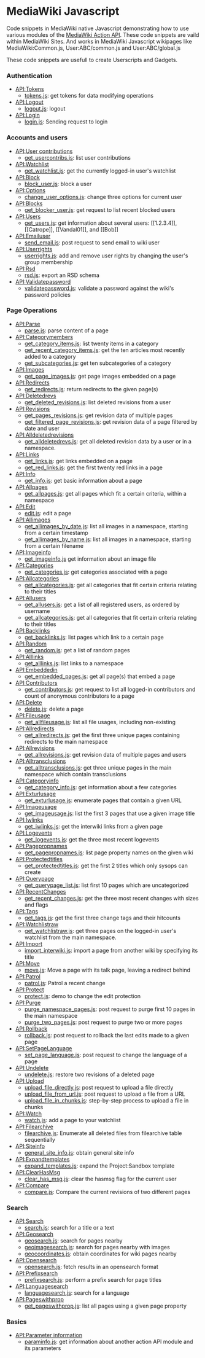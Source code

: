 # MediaWiki Javascript
Code snippets in MediaWiki native Javascript demonstrating how to use various modules of the [MediaWiki Action API](https://www.mediawiki.org/wiki/API:Main_page). These code snippets are vaild within MediaWiki Sites. And works in MediaWiki Javascript wikipages like MediaWiki:Common.js, User:ABC/common.js
and User:ABC/global.js

These code snippets are usefull to create Userscripts and Gadgets.

### Authentication
* [API:Tokens](https://www.mediawiki.org/wiki/API:Tokens)
  * [tokens.js](tokens.js): get tokens for data modifying operations
* [API:Logout](https://www.mediawiki.org/wiki/API:Logout)
  * [logout.js](logout.js): logout
* [API:Login](https://www.mediawiki.org/wiki/API:Login)
  * [login.js](login.js): Sending request to login

### Accounts and users 
* [API:User contributions](https://www.mediawiki.org/wiki/API:User_contributions)
  *  [get_usercontribs.js](get_usercontribs.js): list user contributions
* [API:Watchlist](https://www.mediawiki.org/wiki/API:Watchlist)
  * [get_watchlist.js](get_watchlist.js): get the currently logged-in user's watchlist
* [API:Block](https://www.mediawiki.org/wiki/API:Block)
  * [block_user.js](block_user.js): block a user
* [API:Options](https://www.mediawiki.org/wiki/API:Options)
  * [change_user_options.js](change_user_options.js): change three options for current user
* [API:Blocks](https://www.mediawiki.org/wiki/API:Blocks)
  * [get_blocker_user.js](get_blocked_user.js): get request to list recent blocked users
* [API:Users](https://www.mediawiki.org/wiki/API:Users)
  * [get_users.js](get_users.js): get information about several users: [[1.2.3.4]], [[Catrope]], [[Vandal01]], and [[Bob]]
* [API:Emailuser](https://www.mediawiki.org/wiki/API:Emailuser)
  * [send_email.js](send_email.js): post request to send email to wiki user
* [API:Userrights](https://www.mediawiki.org/wiki/API:Userrights)
  * [userrights.js](userrights.js): add and remove user rights by changing the user's group membership
* [API:Rsd](https://www.mediawiki.org/wiki/API:Rsd)
  *  [rsd.js](rsd.js): export an RSD schema
* [API:Validatepassword](https://www.mediawiki.org/wiki/API:validatepassword)
  *  [validatepassword.js](validatepassword.js): validate a password against the wiki's password policies

### Page Operations
* [API:Parse](https://www.mediawiki.org/wiki/API:Parse)
  *  [parse.js](parse.js): parse content of a page
* [API:Categorymembers](https://www.mediawiki.org/wiki/API:Categorymembers)
  *  [get_category_items.js](get_category_items.js): list twenty items in a category
  *  [get_recent_category_items.js](get_recent_category_items.js): get the ten articles most recently added to a category
  *  [get_subcategories.js](get_subcategories.js): get ten subcategories of a category
* [API:Images](https://www.mediawiki.org/wiki/API:Images)
  * [get_page_images.js](get_page_images.js): get page images embedded on a page
* [API:Redirects](https://www.mediawiki.org/wiki/API:Redirects)
  *  [get_redirects.js](get_redirects.js): return redirects to the given page(s)
* [API:Deletedrevs](https://www.mediawiki.org/wiki/API:Deletedrevs)
  *  [get_deleted_revisions.js](get_deleted_revisions.js): list deleted revisions from a user
* [API:Revisions](https://www.mediawiki.org/wiki/API:Revisions)
  *  [get_pages_revisions.js](get_pages_revisions.js): get revision data of multiple pages
  *  [get_filtered_page_revisions.js](get_filtered_page_revisions.js): get revision data of a page filtered by date and user
* [API:Alldeletedrevisions](https://www.mediawiki.org/wiki/API:Alldeletedrevisions)
  *  [get_alldeletedrevs.js](get_alldeletedrevs.js): get all deleted revision data by a user or in a namespace.
* [API:Links](https://www.mediawiki.org/wiki/API:Links)
  *  [get_links.js](get_links.js): get links embedded on a page
  *  [get_red_links.js](get_red_links.js): get the first twenty red links in a page
* [API:Info](https://www.mediawiki.org/wiki/API:Info)
  * [get_info.js](get_info.js): get basic information about a page
* [API:Allpages](https://www.mediawiki.org/wiki/API:Allpages)
  * [get_allpages.js](get_allpages.js): get all pages which fit a certain criteria, within a namespace
* [API:Edit](https://www.mediawiki.org/wiki/API:Edit)
  * [edit.js](edit.js): edit a page
* [API:Allimages](https://www.mediawiki.org/wiki/API:Allimages)
  * [get_allimages_by_date.js](get_allimages_by_date.js): list all images in a namespace, starting from a certain timestamp 
  * [get_allimages_by_name.js](get_allimages_by_name.js): list all images in a namespace, starting from a certain filename
* [API:Imageinfo](https://www.mediawiki.org/wiki/API:Imageinfo)
  * [get_imageinfo.js](get_imageinfo.js) get information about an image file
* [API:Categories](https://www.mediawiki.org/wiki/API:Categories)
  * [get_categories.js](get_categories.js): get categories associated with a page
* [API:Allcategories](https://www.mediawiki.org/wiki/API:Allcategories)
  * [get_allcategories.js](get_allcategories.js): get all categories that fit certain criteria relating to their titles
* [API:Allusers](https://www.mediawiki.org/wiki/API:Allusers)
  * [get_allusers.js](get_allusers.js): get a list of all registered users, as ordered by username
  * [get_allcategories.js](get_allcategories.js): get all categories that fit certain criteria relating to their titles
* [API:Backlinks](https://www.mediawiki.org/wiki/API:Backlinks)
  * [get_backlinks.js](get_backlinks.js): list pages which link to a certain page
* [API:Random](https://www.mediawiki.org/wiki/API:Backlinks)
  * [get_random.js](get_random.js): get a list of random pages 
* [API:Alllinks](https://www.mediawiki.org/wiki/API:Alllinks)
  * [get_alllinks.js](get_alllinks.js): list links to a namespace
* [API:Embeddedin](https://www.mediawiki.org/wiki/API:Embeddedin)
  * [get_embedded_pages.js](get_embedded_pages.js): get all page(s) that embed a page
* [API:Contributors](https://www.mediawiki.org/wiki/API:Contributors)
  * [get_contributors.js](get_contributors.js): get request to list all logged-in contributors and count of 
  anonymous contributors to a page
* [API:Delete](https://www.mediawiki.org/wiki/API:Delete)
  * [delete.js](delete.js): delete a page
* [API:Fileusage](https://www.mediawiki.org/wiki/API:Fileusage)
  * [get_allfileusage.js](get_allfileusage.js): list all file usages, including non-existing
* [API:Allredirects](https://www.mediawiki.org/wiki/API:Allredirects)
  * [get_allredirects.js](get_allredirects.js): get the first three unique pages containing redirects to the main namespace
* [API:Allrevisions](https://www.mediawiki.org/wiki/API:Allrevisions)
  * [get_allrevisions.js](get_allrevisions.js): get revision data of multiple pages and users
* [API:Alltransclusions](https://www.mediawiki.org/wiki/API:Alltransclusions)
  * [get_alltransclusions.js](get_alltransclusions.js): get three unique pages in the main namespace which contain transclusions
* [API:Categoryinfo](https://www.mediawiki.org/wiki/API:Categoryinfo)
  * [get_category_info.js](get_category_info.js): get information about a few categories
* [API:Exturlusage](https://www.mediawiki.org/wiki/API:Exturlusage)
  * [get_exturlusage.js](get_exturlusage.js): enumerate pages that contain a given URL
* [API:Imageusage](https://www.mediawiki.org/wiki/API:Imageusage)
  * [get_imageusage.js](get_imageusage.js): list the first 3 pages that use a given image title
* [API:Iwlinks](https://www.mediawiki.org/wiki/API:Iwlinks)
  * [get_iwlinks.js](get_iwlinks.js): get the interwiki links from a given page
* [API:Logevents](https://www.mediawiki.org/wiki/API:Logevents)
  * [get_logevents.js](get_logevents.js): get the three most recent logevents
* [API:Pagepropnames](https://www.mediawiki.org/wiki/API:Pagepropnames)
  * [get_pagepropnames.js](get_pagepropnames.js): list page property names on the given wiki
* [API:Protectedtitles](https://www.mediawiki.org/wiki/API:Protectedtitles)
  * [get_protectedtitles.js](get_protectedtitles.js): get the first 2 titles which only sysops can create
* [API:Querypage](https://www.mediawiki.org/wiki/API:Querypage)
  * [get_querypage_list.js](get_querypage_list.js): list first 10 pages which are uncategorized
* [API:RecentChanges](https://www.mediawiki.org/wiki/API:RecentChanges)
  * [get_recent_changes.js](get_recent_changes.js): get the three most recent changes with sizes and flags
* [API:Tags](https://www.mediawiki.org/wiki/API:Tags)
  * [get_tags.js](get_tags.js): get the first three change tags and their hitcounts
* [API:Watchlistraw](https://www.mediawiki.org/wiki/API:Watchlistraw)
  * [get_watchlistraw.js](get_watchlistraw.js): get three pages on the logged-in user's watchlist from the main namespace.
* [API:Import](https://www.mediawiki.org/wiki/API:Import)
  * [import_interwiki.js](import_interwiki.js): import a page from another wiki by specifying its title
* [API:Move](https://www.mediawiki.org/wiki/API:Move)
  * [move.js](move.js): Move a page with its talk page, leaving a redirect behind
* [API:Patrol](https://www.mediawiki.org/wiki/API:Patrol)
  * [patrol.js](patrol.js): Patrol a recent change
* [API:Protect](https://www.mediawiki.org/wiki/API:Protect)
  * [protect.js](protect.js): demo to change the edit protection
* [API:Purge](https://www.mediawiki.org/wiki/API:Purge)
  * [purge_namespace_pages.js](purge_namespace_pages.js): post request to purge first 10 pages in the main namespace
  * [purge_two_pages.js](purge_two_pages.js): post request to purge two or more pages
* [API:Rollback](https://www.mediawiki.org/wiki/API:Rollback)
  * [rollback.js](rollback.js): post request to rollback the last edits made to a given page
* [API:SetPageLanguage](https://www.mediawiki.org/wiki/API:SetPageLanguage)
  * [set_page_language.js](set_page_language.js): post request to change the language of a page
* [API:Undelete](https://www.mediawiki.org/wiki/API:Undelete)
  * [undelete.js](undelete.js): restore two revisions of a deleted page
* [API:Upload](https://www.mediawiki.org/wiki/API:Upload)
  * [upload_file_directly.js](upload_file_directly.js): post request to upload a file directly
  * [upload_file_from_url.js](upload_file_from_url.js): post request to upload a file from a URL
  * [upload_file_in_chunks.js](upload_file_in_chunks.js): step-by-step process to upload a file in chunks
* [API:Watch](https://www.mediawiki.org/wiki/API:Watch)
  * [watch.js](watch.js): add a page to your watchlist
* [API:Filearchive](https://www.mediawiki.org/wiki/API:Filearchive)
  * [filearchive.js](filearchive.js): Enumerate all deleted files from filearchive table sequentially
* [API:Siteinfo](https://www.mediawiki.org/wiki/API:Siteinfo)
  * [general_site_info.js](general_site_info.js): obtain general site info
* [API:Expandtemplates](https://www.mediawiki.org/wiki/API:Expandtemplates)
  * [expand_templates.js](expand_templates.js): expand the Project:Sandbox template
* [API:ClearHasMsg](https://www.mediawiki.org/wiki/API:ClearHasMsg)
  * [clear_has_msg.js](clear_has_msg.js): clear the hasmsg flag for the current user
* [API:Compare](https://www.mediawiki.org/wiki/API:Compare)
  * [compare.js](compare.js): Compare the current revisions of two different pages

### Search 
* [API:Search](https://www.mediawiki.org/wiki/API:Search)
  * [search.js](search.js): search for a title or a text
* [API:Geosearch](https://www.mediawiki.org/wiki/API:Geosearch)
  * [geosearch.js](geosearch.js): search for pages nearby
  * [geoimagesearch.js](geoimagesearch.js): search for pages nearby with images
  * [geocoordinates.js](geocoordinates.js): obtain coordinates for wiki pages nearby
* [API:Opensearch](https://www.mediawiki.org/wiki/API:Opensearch)
  * [opensearch.js](opensearch.js): fetch results in an opensearch format
* [API:Prefixsearch](https://www.mediawiki.org/wiki/API:Prefixsearch)
  * [prefixsearch.js](prefixsearch.js): perform a prefix search for page titles
* [API:Languagesearch](https://www.mediawiki.org/wiki/API:Languagesearch)
  * [languagesearch.js](languagesearch.js): search for a language
* [API:Pageswithprop](https://www.mediawiki.org/wiki/API:Pageswithprop)
  *  [get_pageswithprop.js](get_pageswithprop.js): list all pages using a given page property

### Basics
* [API:Parameter information](https://www.mediawiki.org/wiki/API:Parameter_information)
  * [paraminfo.js](paraminfo.js): get information about another action API module and its parameters

